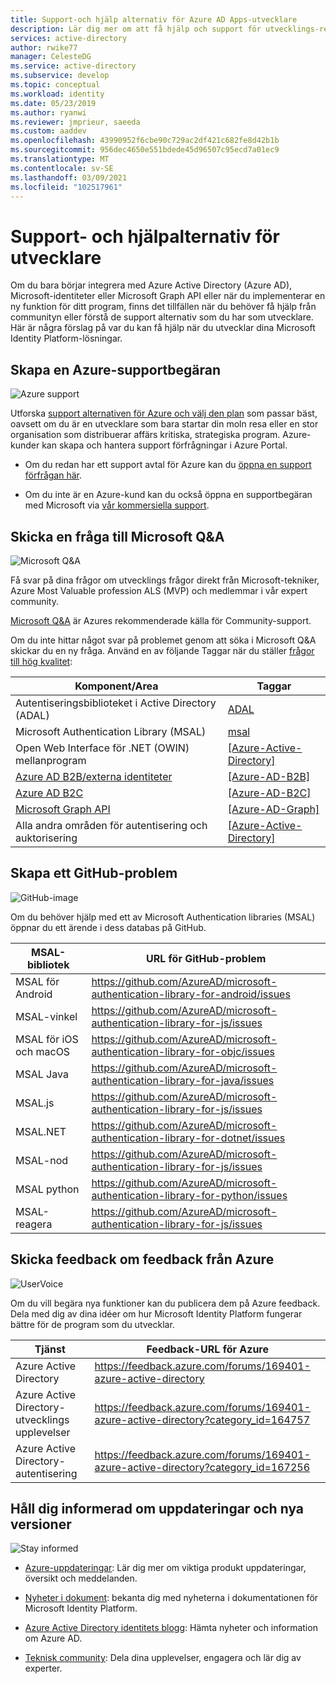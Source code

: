 ```yaml
---
title: Support-och hjälp alternativ för Azure AD Apps-utvecklare
description: Lär dig mer om att få hjälp och support för utvecklings-relaterade frågor och problem när du skapar program som integreras med Microsoft-identiteter (Azure Active Directory och Microsoft-konto)
services: active-directory
author: rwike77
manager: CelesteDG
ms.service: active-directory
ms.subservice: develop
ms.topic: conceptual
ms.workload: identity
ms.date: 05/23/2019
ms.author: ryanwi
ms.reviewer: jmprieur, saeeda
ms.custom: aaddev
ms.openlocfilehash: 43990952f6cbe90c729ac2df421c682fe8d42b1b
ms.sourcegitcommit: 956dec4650e551bdede45d96507c95ecd7a01ec9
ms.translationtype: MT
ms.contentlocale: sv-SE
ms.lasthandoff: 03/09/2021
ms.locfileid: "102517961"
---
```

# <a name="support-and-help-options-for-developers"></a>Support- och hjälpalternativ för utvecklare

Om du bara börjar integrera med Azure Active Directory (Azure AD), Microsoft-identiteter eller Microsoft Graph API eller när du implementerar en ny funktion för ditt program, finns det tillfällen när du behöver få hjälp från communityn eller förstå de support alternativ som du har som utvecklare. Här är några förslag på var du kan få hjälp när du utvecklar dina Microsoft Identity Platform-lösningar.

## <a name="create-an-azure-support-request"></a>Skapa en Azure-supportbegäran

<div class='icon is-large'>
    <img alt='Azure support' src='https://docs.microsoft.com/media/logos/logo_azure.svg'>
</div>

Utforska [support alternativen för Azure och välj den plan](https://azure.microsoft.com/support/plans) som passar bäst, oavsett om du är en utvecklare som bara startar din moln resa eller en stor organisation som distribuerar affärs kritiska, strategiska program. Azure-kunder kan skapa och hantera support förfrågningar i Azure Portal.

- Om du redan har ett support avtal för Azure kan du [öppna en support förfrågan här](https://portal.azure.com/#blade/Microsoft_Azure_Support/HelpAndSupportBlade/newsupportrequest).

- Om du inte är en Azure-kund kan du också öppna en supportbegäran med Microsoft via [vår kommersiella support](https://support.serviceshub.microsoft.com/supportforbusiness).

## <a name="post-a-question-to-microsoft-qa"></a>Skicka en fråga till Microsoft Q&A
<div class='icon is-large'>
    <img alt='Microsoft Q&A' src='./media/common/question-mark-icon.png'>
</div>             

Få svar på dina frågor om utvecklings frågor direkt från Microsoft-tekniker, Azure Most Valuable profession ALS (MVP) och medlemmar i vår expert community.

[Microsoft Q&A](/answers/products/) är Azures rekommenderade källa för Community-support.

Om du inte hittar något svar på problemet genom att söka i Microsoft Q&A skickar du en ny fråga. Använd en av följande Taggar när du ställer [frågor till hög kvalitet](https://docs.microsoft.com/answers/articles/24951/how-to-write-a-quality-question.html):

| Komponent/Area| Taggar  |
|------------|---------------------------|
| Autentiseringsbiblioteket i Active Directory (ADAL)                              | [ADAL](https://docs.microsoft.com/answers/topics/azure-ad-adal-deprecation.html)                |
| Microsoft Authentication Library (MSAL)                                     | [msal](https://docs.microsoft.com/answers/topics/azure-ad-msal.html)                            |
| Open Web Interface för .NET (OWIN) mellanprogram                               | [[Azure-Active-Directory]](https://docs.microsoft.com/answers/topics/azure-active-directory.html) |
| [Azure AD B2B/externa identiteter](../external-identities/what-is-b2b.md) | [[Azure-AD-B2B]](https://docs.microsoft.com/answers/topics/azure-ad-b2b.html)                     |
| [Azure AD B2C](https://azure.microsoft.com/services/active-directory-b2c/)  | [[Azure-AD-B2C]](https://docs.microsoft.com/answers/topics/azure-ad-b2c.html)                     |
| [Microsoft Graph API](https://developer.microsoft.com/graph/)               | [[Azure-AD-Graph]](https://docs.microsoft.com/answers/topics/azure-ad-graph.html)                 |
| Alla andra områden för autentisering och auktorisering                            | [[Azure-Active-Directory]](https://docs.microsoft.com/answers/topics/azure-active-directory.html) |

## <a name="create-a-github-issue"></a>Skapa ett GitHub-problem

<div class='icon is-large'>
    <img alt='GitHub-image' src='./media/common/github.svg'>
</div>

Om du behöver hjälp med ett av Microsoft Authentication libraries (MSAL) öppnar du ett ärende i dess databas på GitHub.

| MSAL-bibliotek | URL för GitHub-problem|
| --- | --- |
| MSAL för Android | https://github.com/AzureAD/microsoft-authentication-library-for-android/issues |
| MSAL-vinkel | https://github.com/AzureAD/microsoft-authentication-library-for-js/issues |
| MSAL för iOS och macOS| https://github.com/AzureAD/microsoft-authentication-library-for-objc/issues |
| MSAL Java | https://github.com/AzureAD/microsoft-authentication-library-for-java/issues |
| MSAL.js | https://github.com/AzureAD/microsoft-authentication-library-for-js/issues |
|MSAL.NET| https://github.com/AzureAD/microsoft-authentication-library-for-dotnet/issues |
| MSAL-nod | https://github.com/AzureAD/microsoft-authentication-library-for-js/issues |
| MSAL python | https://github.com/AzureAD/microsoft-authentication-library-for-python/issues |
| MSAL-reagera | https://github.com/AzureAD/microsoft-authentication-library-for-js/issues |

## <a name="submit-feedback-on-azure-feedback"></a>Skicka feedback om feedback från Azure

<div class='icon is-large'>
    <img alt='UserVoice' src='https://docs.microsoft.com/media/logos/logo-uservoice.svg'>
</div>

Om du vill begära nya funktioner kan du publicera dem på Azure feedback. Dela med dig av dina idéer om hur Microsoft Identity Platform fungerar bättre för de program som du utvecklar.

| Tjänst                       | Feedback-URL för Azure |
|-------------------------------|---------------|
| Azure Active Directory | https://feedback.azure.com/forums/169401-azure-active-directory |
| Azure Active Directory-utvecklings upplevelser             | https://feedback.azure.com/forums/169401-azure-active-directory?category_id=164757 |
| Azure Active Directory-autentisering             | https://feedback.azure.com/forums/169401-azure-active-directory?category_id=167256 |

## <a name="stay-informed-of-updates-and-new-releases"></a>Håll dig informerad om uppdateringar och nya versioner

<div class='icon is-large'>
    <img alt='Stay informed' src='https://docs.microsoft.com/media/common/i_blog.svg'>
</div>

- [Azure-uppdateringar](https://azure.microsoft.com/updates/?category=identity): Lär dig mer om viktiga produkt uppdateringar, översikt och meddelanden.

- [Nyheter i dokument](https://docs.microsoft.com/azure/active-directory/develop/whats-new-docs): bekanta dig med nyheterna i dokumentationen för Microsoft Identity Platform.

- [Azure Active Directory identitets blogg](https://techcommunity.microsoft.com/t5/azure-active-directory-identity/bg-p/Identity): Hämta nyheter och information om Azure AD.

- [Teknisk community](https://techcommunity.microsoft.com/t5/azure-active-directory-identity/bg-p/Identity/): Dela dina upplevelser, engagera och lär dig av experter.


